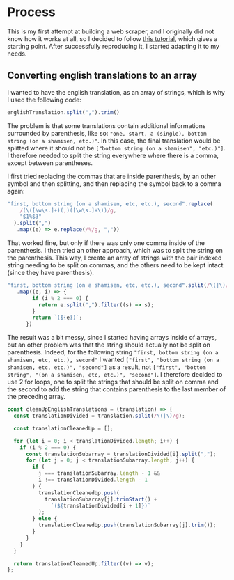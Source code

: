 # Process

This is my first attempt at building a web scraper, and I originally did not know how it works at all, so I decided to follow [this tutorial](https://www.youtube.com/watch?v=-3lqUHeZs_0&t=2s), which gives a starting point. After successfully reproducing it, I started adapting it to my needs.

## Converting english translations to an array

I wanted to have the english translation, as an array of strings, which is why I used the following code:

```Javascript
englishTranslation.split(",").trim()
```

The problem is that some translations contain additional informations surrounded by parenthesis, like so: `"one, start, a (single), bottom string (on a shamisen, etc.)"`. In this case, the final translation would be splitted where it should not be `["bottom string (on a shamisen", "etc.)"]`. I therefore needed to split the string everywhere where there is a comma, except between parentheses.

I first tried replacing the commas that are inside parenthesis, by an other symbol and then splitting, and then replacing the symbol back to a comma again:

```Javascript
"first, bottom string (on a shamisen, etc, etc.), second".replace(
    /(\([\w\s.]+)(,)([\w\s.]+\))/g,
    "$1%$3"
  ).split(",")
   .map((e) => e.replace(/%/g, ","))
```

That worked fine, but only if there was only one comma inside of the parenthesis. I then tried an other approach, which was to split the string on the parenthesis. This way, I create an array of strings with the pair indexed string needing to be split on commas, and the others need to be kept intact (since they have parenthesis).

```Javascript
"first, bottom string (on a shamisen, etc, etc.), second".split(/\(|\)/g)
   .map((e, i) => {
        if (i % 2 === 0) {
          return e.split(",").filter((s) => s);
        }
        return `(${e})`;
      })
```

The result was a bit messy, since I started having arrays inside of arrays, but an other problem was that the string should actually not be split on parenthesis. Indeed, for the following string `"first, bottom string (on a shamisen, etc, etc.), second"` I wanted `["first", "bottom string (on a shamisen, etc, etc.)", "second"]` as a result, not `["first", "bottom string", "(on a shamisen, etc, etc.)", "second"]`. I therefore decided to use 2 for loops, one to split the strings that should be split on comma and the second to add the string that contains parenthesis to the last member of the preceding array.

```Javascript
const cleanUpEnglishTranslations = (translation) => {
  const translationDivided = translation.split(/\(|\)/g);

  const translationCleanedUp = [];

  for (let i = 0; i < translationDivided.length; i++) {
    if (i % 2 === 0) {
      const translationSubarray = translationDivided[i].split(",");
      for (let j = 0; j < translationSubarray.length; j++) {
        if (
          j === translationSubarray.length - 1 &&
          i !== translationDivided.length - 1
        ) {
          translationCleanedUp.push(
            translationSubarray[j].trimStart() +
              `(${translationDivided[i + 1]})`
          );
        } else {
          translationCleanedUp.push(translationSubarray[j].trim());
        }
      }
    }
  }

  return translationCleanedUp.filter((v) => v);
};
```
